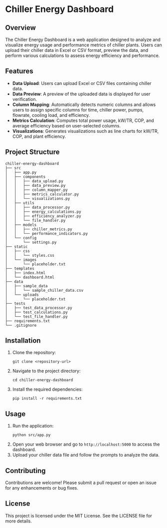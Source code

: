 # Chiller Energy Dashboard

## Overview
The Chiller Energy Dashboard is a web application designed to analyze and visualize energy usage and performance metrics of chiller plants. Users can upload their chiller data in Excel or CSV format, preview the data, and perform various calculations to assess energy efficiency and performance.

## Features
- **Data Upload**: Users can upload Excel or CSV files containing chiller data.
- **Data Preview**: A preview of the uploaded data is displayed for user verification.
- **Column Mapping**: Automatically detects numeric columns and allows users to assign specific columns for time, chiller power, pumps, flowrate, cooling load, and efficiency.
- **Metrics Calculation**: Computes total power usage, kW/TR, COP, and average efficiency based on user-selected columns.
- **Visualizations**: Generates visualizations such as line charts for kW/TR, COP, and plant efficiency.

## Project Structure
```
chiller-energy-dashboard
├── src
│   ├── app.py
│   ├── components
│   │   ├── data_upload.py
│   │   ├── data_preview.py
│   │   ├── column_mapper.py
│   │   ├── metrics_calculator.py
│   │   └── visualizations.py
│   ├── utils
│   │   ├── data_processor.py
│   │   ├── energy_calculations.py
│   │   ├── efficiency_analyzer.py
│   │   └── file_handler.py
│   ├── models
│   │   ├── chiller_metrics.py
│   │   └── performance_indicators.py
│   └── config
│       └── settings.py
├── static
│   ├── css
│   │   └── styles.css
│   └── images
│       └── placeholder.txt
├── templates
│   ├── index.html
│   └── dashboard.html
├── data
│   ├── sample_data
│   │   └── sample_chiller_data.csv
│   └── uploads
│       └── placeholder.txt
├── tests
│   ├── test_data_processor.py
│   ├── test_calculations.py
│   └── test_file_handler.py
├── requirements.txt
└── .gitignore
```

## Installation
1. Clone the repository:
   ```
   git clone <repository-url>
   ```
2. Navigate to the project directory:
   ```
   cd chiller-energy-dashboard
   ```
3. Install the required dependencies:
   ```
   pip install -r requirements.txt
   ```

## Usage
1. Run the application:
   ```
   python src/app.py
   ```
2. Open your web browser and go to `http://localhost:5000` to access the dashboard.
3. Upload your chiller data file and follow the prompts to analyze the data.

## Contributing
Contributions are welcome! Please submit a pull request or open an issue for any enhancements or bug fixes.

## License
This project is licensed under the MIT License. See the LICENSE file for more details.